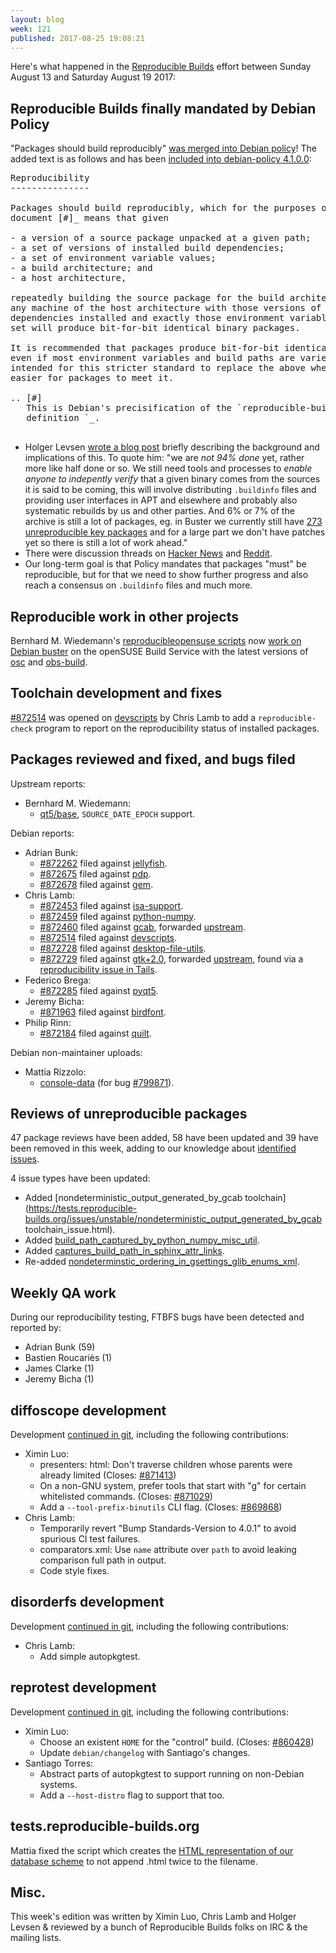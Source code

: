 ```yaml
---
layout: blog
week: 121
published: 2017-08-25 19:08:21
---
```


Here's what happened in the [Reproducible Builds](https://reproducible-builds.org) effort between Sunday August 13 and Saturday August 19 2017:

Reproducible Builds finally mandated by Debian Policy
-----------------------------------------------------

"Packages should build reproducibly" [was merged into Debian
policy](https://anonscm.debian.org/git/dbnpolicy/policy.git/commit/?id=bf256860fbf9d7dccc05fe1aa85841b7a1b1d712)! The added text is as follows and
has been [included into debian-policy 4.1.0.0](https://tracker.debian.org/news/864773):

<pre>
Reproducibility
---------------

Packages should build reproducibly, which for the purposes of this
document [#]_ means that given

- a version of a source package unpacked at a given path;
- a set of versions of installed build dependencies;
- a set of environment variable values;
- a build architecture; and
- a host architecture,

repeatedly building the source package for the build architecture on
any machine of the host architecture with those versions of the build
dependencies installed and exactly those environment variable values
set will produce bit-for-bit identical binary packages.

It is recommended that packages produce bit-for-bit identical binaries
even if most environment variables and build paths are varied.  It is
intended for this stricter standard to replace the above when it is
easier for packages to meet it.

.. [#]
   This is Debian's precisification of the `reproducible-builds.org
   definition <https://reproducible-builds.org/docs/definition/>`_.

</pre>


* Holger Levsen [wrote a blog post](https://layer-acht.org/thinking/blog/20170812-reproducible-policy/)
  briefly describing the background and implications of this. To quote him: "we are *not 94% done* yet, rather more like half done or so. We still need tools and processes to *enable anyone to indepently verify* that a given binary comes from the sources it is said to be coming, this will involve distributing `.buildinfo` files and providing user interfaces in APT and elsewhere and probably also systematic rebuilds by us and other parties. And 6% or 7% of the archive is still a lot of packages, eg. in Buster we currently still have [273 unreproducible key packages](https://tests.reproducible-builds.org/debian/buster/amd64/pkg_set_key_packages.html) and for a large part we don't have patches yet so there is still a lot of work ahead."
* There were discussion threads on [Hacker News](https://news.ycombinator.com/item?id=15010438)
  and [Reddit](https://www.reddit.com/r/debian/comments/6touxc/new_debian_policy_packages_should_be_reproducible/).
* Our long-term goal is that Policy mandates that packages "must" be reproducible, but for that we need to show further progress and also reach a consensus on `.buildinfo` files and much more.

Reproducible work in other projects
-----------------------------------

Bernhard M. Wiedemann's [reproducibleopensuse
scripts](https://github.com/bmwiedemann/reproducibleopensuse) now
[work on Debian buster](https://github.com/openSUSE/obs-build/pull/376) on the
openSUSE Build Service with the latest versions of
[osc](https://en.opensuse.org/openSUSE:OSC) and
[obs-build](https://github.com/openSUSE/obs-build).


Toolchain development and fixes
-------------------------------

[#872514](https://bugs.debian.org/872514) was opened on [devscripts](https://tracker.debian.org/pkg/devscripts) by Chris Lamb to add a
`reproducible-check` program to report on the reproducibility status of
installed packages.


Packages reviewed and fixed, and bugs filed
-------------------------------------------

Upstream reports:

* Bernhard M. Wiedemann:
  * [qt5/base](https://codereview.qt-project.org/202999), `SOURCE_DATE_EPOCH`
    support.

Debian reports:

* Adrian Bunk:
  * [#872262](https://bugs.debian.org/872262) filed against [jellyfish](https://tracker.debian.org/pkg/jellyfish).
  * [#872675](https://bugs.debian.org/872675) filed against [pdp](https://tracker.debian.org/pkg/pdp).
  * [#872678](https://bugs.debian.org/872678) filed against [gem](https://tracker.debian.org/pkg/gem).
* Chris Lamb:
  * [#872453](https://bugs.debian.org/872453) filed against [isa-support](https://tracker.debian.org/pkg/isa-support).
  * [#872459](https://bugs.debian.org/872459) filed against [python-numpy](https://tracker.debian.org/pkg/python-numpy).
  * [#872460](https://bugs.debian.org/872460) filed against [gcab](https://tracker.debian.org/pkg/gcab), forwarded
    [upstream](https://bugzilla.gnome.org/show_bug.cgi?id=786435).
  * [#872514](https://bugs.debian.org/872514) filed against [devscripts](https://tracker.debian.org/pkg/devscripts).
  * [#872728](https://bugs.debian.org/872728) filed against [desktop-file-utils](https://tracker.debian.org/pkg/desktop-file-utils).
  * [#872729](https://bugs.debian.org/872729) filed against [gtk+2.0](https://tracker.debian.org/pkg/gtk+2.0), forwarded
    [upstream](https://bugzilla.gnome.org/show_bug.cgi?id=786528), found via a
    [reproducibility issue in Tails](https://labs.riseup.net/code/issues/13440).
* Federico Brega:
  * [#872285](https://bugs.debian.org/872285) filed against [pyqt5](https://tracker.debian.org/pkg/pyqt5).
* Jeremy Bicha:
  * [#871963](https://bugs.debian.org/871963) filed against [birdfont](https://tracker.debian.org/pkg/birdfont).
* Philip Rinn:
  * [#872184](https://bugs.debian.org/872184) filed against [quilt](https://tracker.debian.org/pkg/quilt).


Debian non-maintainer uploads:

* Mattia Rizzolo:
  * [console-data](https://tracker.debian.org/pkg/console-data) (for bug [#799871](https://bugs.debian.org/799871)).


Reviews of unreproducible packages
----------------------------------

47 package reviews have been added, 58 have been updated and 39 have been removed in this week,
adding to our knowledge about [identified issues](https://tests.reproducible-builds.org/debian/index_issues.html).

4 issue types have been updated:

- Added [nondeterministic_output_generated_by_gcab toolchain](https://tests.reproducible-builds.org/issues/unstable/nondeterministic_output_generated_by_gcab toolchain_issue.html).
- Added [build_path_captured_by_python_numpy_misc_util](https://tests.reproducible-builds.org/issues/unstable/build_path_captured_by_python_numpy_misc_util_issue.html).
- Added [captures_build_path_in_sphinx_attr_links](https://tests.reproducible-builds.org/issues/unstable/captures_build_path_in_sphinx_attr_links_issue.html).
- Re-added [nondeterminstic_ordering_in_gsettings_glib_enums_xml](https://tests.reproducible-builds.org/issues/unstable/nondeterminstic_ordering_in_gsettings_glib_enums_xml_issue.html).


Weekly QA work
--------------

During our reproducibility testing, FTBFS bugs have been detected and reported by:

 - Adrian Bunk (59)
 - Bastien Roucariès (1)
 - James Clarke (1)
 - Jeremy Bicha (1)


diffoscope development
----------------------

Development [continued in
git](https://salsa.debian.org/reproducible-builds/diffoscope.git/log/),
including the following contributions:

- Ximin Luo:
  - presenters: html: Don't traverse children whose parents were already
    limited (Closes: [#871413](https://bugs.debian.org/871413))
  - On a non-GNU system, prefer tools that start with "g" for certain
    whitelisted commands. (Closes: [#871029](https://bugs.debian.org/871029))
  - Add a `--tool-prefix-binutils` CLI flag. (Closes: [#869868](https://bugs.debian.org/869868))
- Chris Lamb:
  - Temporarily revert "Bump Standards-Version to 4.0.1" to avoid spurious CI
    test failures.
  - comparators.xml: Use ``name`` attribute over ``path`` to avoid leaking
    comparison full path in output.
  - Code style fixes.


disorderfs development
----------------------

Development [continued in
git](https://salsa.debian.org/reproducible-builds/disorderfs.git/log/),
including the following contributions:

- Chris Lamb:
  - Add simple autopkgtest.


reprotest development
---------------------

Development [continued in
git](https://salsa.debian.org/reproducible-builds/reprotest.git/log/), including
the following contributions:

- Ximin Luo:
  - Choose an existent `HOME` for the "control" build. (Closes: [#860428](https://bugs.debian.org/860428))
  - Update `debian/changelog` with Santiago's changes.
- Santiago Torres:
  - Abstract parts of autopkgtest to support running on non-Debian systems.
  - Add a `--host-distro` flag to support that too.


tests.reproducible-builds.org
-----------------------------

Mattia fixed the script which creates the [HTML representation of our database scheme]([https://tests.reproducible-builds.org/reproducibledb.html) to not append .html twice to the filename.

Misc.
-----

This week's edition was written by Ximin Luo, Chris Lamb and Holger Levsen & reviewed by a bunch
of Reproducible Builds folks on IRC & the mailing lists.
